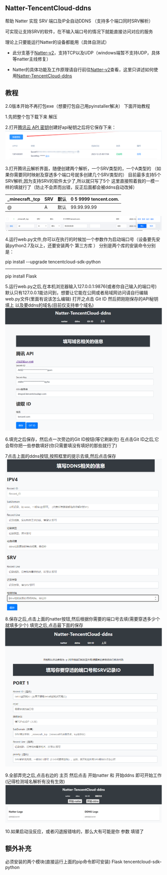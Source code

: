 ## Natter-TencentCloud-ddns
 
帮助 Natter 实现 SRV 端口及IP全自动DDNS  （支持多个端口同时SRV解析） 

可实现让支持SRV的软件，在不输入端口号的情况下就能直接访问对应的服务

理论上只要能运行Natter的设备都能用（具体自测试）

 - 此分支基于[Natter-v2](https://github.com/MikeWang000000/Natter)，支持TCP以及UDP（windows端暂不支持UDP，具体等natter主线修复）

 - Natter的具体功能及工作原理请自行前往[Natter-v2](https://github.com/MikeWang000000/Natter)查看，这里只讲述如何使用[Natter-TencentCloud-ddns](https://github.com/shapaozidex/Natter-TencentCloud-ddns)

## 教程
2.0版本开始不再打包exe（想要打包自己用pyinstaller解决） 
    下面开始教程

1.先把整个包下载下来  解压



2.打开[腾讯云 API 密钥](https://console.dnspod.cn/account/token/apikey)创建好api秘钥之后将它保存下来：
![](.img/img01.png)



3.打开腾讯云解析界面，随便创建两个解析，一个SRV类型的，一个A类型的 （如果你需要同时映射及穿透多个端口号就多创建几个SRV类型的）
 目前最多支持5个SRV解析,因为支持SRV的软件太少了,所以就只写了5个
  这里直接照着我的一模一样的填就行了（防止不会弄而出错，反正后面都会被ddns自动改掉）
  
  _minecraft._tcp  |  SRV  |   默认  |  0 5 9999 tencent.com. 
  -----------------|-------|---------|-------------------------
  @                |   A   |   默认  |  99.99.99.99
             
![](.img/img02.png)



4.运行web.py文件,你可以在执行的时候加一个参数作为启动端口号（设备要先安装python2.7及以上，还要安装两个 第三方库 ）
分别是两个库的安装命令分别是：


pip install --upgrade tencentcloud-sdk-python 
                 
****

pip install Flask



5.运行web.py之后,在本机浏览器输入127.0.0.1:9876(或者你自己输入的端口号)
默认只有127.0.0.1能访问到，想要让它能在公网或者局域网访问请自行编辑web.py文件(里面有说该怎么编辑)
打开之点击 Git ID 然后把刚刚保存的API秘钥填上
以及要ddns的域名(目前仅支持单个域名)
![](.img/img03.png)



6.填完之后保存，然后点一次旁边的Git ID按钮(等它刷新完)
在点击Git ID之后,它会帮你把一些参数填好(你只需要填没有填好的那些就行了)



7点击上面的ddns按钮,按照框里的提示去填,然后点击保存
![](.img/img04.png)



8.保存之后,点击上面的natter按钮,然后根据你需要的端口号去填(需要穿透多少个就填多少个)
填完之后,点击最下面的保存
![](.img/img05.png)



9.全部弄完之后,点击右边的 主页 然后点击 开始natter 和 开始ddns
即可开始工作(记得检测域名解析有没有生效)
![](.img/img06.png)



10.如果启动没反应，或者闪退报错啥的，那么大有可能是你 参数 填错了



## 额外补充

必须安装的两个模块(直接运行上面的pip命令即可安装)
Flask
tencentcloud-sdk-python

